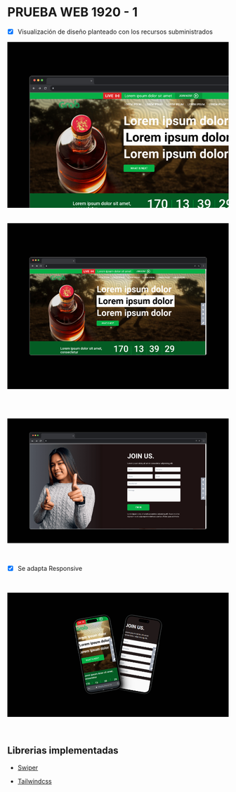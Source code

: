 # PRUEBA WEB 1920 - 1

- [x] Visualización de diseño planteado con los recursos subministrados

<img src="./public/images/png/screen-1.png" />

<img src="./public/images/png/screen-2.png" style="margin: 2rem 0;" />

<img src="./public/images/png/screen-3.png" style="margin: 2rem 0;" />

- [x] Se adapta Responsive

<img src="./public/images/png/screen-4.png" style="margin: 2rem 0;" />

## Librerias implementadas

- [Swiper](https://swiperjs.com/)

- [Tailwindcss](https://tailwindcss.com/)
